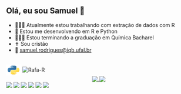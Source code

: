 ## Olá, eu sou Samuel 👋

- 🧑🏾‍💼 Atualmente estou trabalhando com extração de dados com R
- 🌱 Estou me desenvolvendo em R e Python
- 👨🏾‍🔬 Estou terminando a graduação em Química Bacharel
- ✝️ Sou cristão
- 📧 samuel.rodrigues@iqb.ufal.br

<div style="display: inline_block"><br>
  <img align="center" alt="Rafa-Python" height="30" width="40" src="https://raw.githubusercontent.com/devicons/devicon/master/icons/python/python-original.svg">
  <img align="center" alt="Rafa-R" height="30" width="40" src="https://cdn.jsdelivr.net/gh/devicons/devicon@latest/icons/rstudio/rstudio-original.svg" />
</div>

<div align="center">
  <a href="https://github.com/SamuelBRodrigues">
  <img align="center" height="180em" src="https://github-readme-stats.vercel.app/api?SamuelBRodrigues&theme=dark&show_icons=true"/>
  <img align="center" height="180em" src="https://github-readme-stats.vercel.app/api/top-langs/?username=SamuelBRodrigues&theme=dark"/>
</div>
  

<div> 
  <a href="https://www.youtube.com/channel/UCkfh98KCdS5njpOOet5k-sg" target="_blank"><img src="https://img.shields.io/badge/YouTube-FF0000?style=for-the-badge&logo=youtube&logoColor=white" target="_blank"></a>
  <a href="https://www.instagram.com/samuel.baraque/" target="_blank"><img src="https://img.shields.io/badge/-Instagram-%23E4405F?style=for-the-badge&logo=instagram&logoColor=white" target="_blank"></a>
 	<a href="link do seu canal da twitch" target="_blank"><img src="https://img.shields.io/badge/Twitch-9146FF?style=for-the-badge&logo=twitch&logoColor=white" target="_blank"></a>
 <a href="link do seu discord" target="_blank"><img src="https://img.shields.io/badge/Discord-7289DA?style=for-the-badge&logo=discord&logoColor=white" target="_blank"></a> 
  <a href = "mailto:samuel.rodrigues@iqb.ufal.br"><img src="https://img.shields.io/badge/-Gmail-%23333?style=for-the-badge&logo=gmail&logoColor=white" target="_blank"></a>
  <a href="https://www.linkedin.com/feed/?trk=onboarding-landing" target="_blank"><img src="https://img.shields.io/badge/-LinkedIn-%230077B5?style=for-the-badge&logo=linkedin&logoColor=white" target="_blank"></a> 
  
</div>
          
